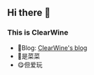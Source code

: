 ## Hi there 👋
### This is ClearWine
- 🌱Blog: [ClearWine's blog](http://clearwine.online/)
- 🥺是菜菜
- 😋但爱玩
<!--
**ClearWine04/ClearWine04** is a ✨ _special_ ✨ repository because its `README.md` (this file) appears on your GitHub profile.

Here are some ideas to get you started:

- 🔭 I’m currently working on ...
- 🌱 I’m currently learning ...
- 👯 I’m looking to collaborate on ...
- 🤔 I’m looking for help with ...
- 💬 Ask me about ...
- 📫 How to reach me: ...
- 😄 Pronouns: ...
- ⚡ Fun fact: ...
-->
